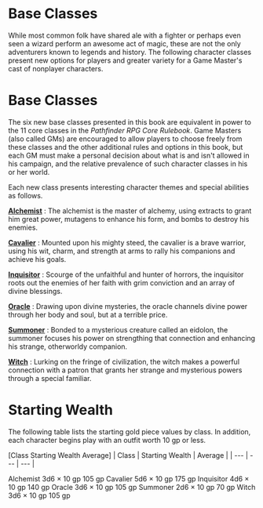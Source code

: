 # Base Classes

While most common folk have shared ale with a fighter or perhaps even seen a wizard perform an awesome act of magic, these are not the only adventurers known to legends and history. The following character classes present new options for players and greater variety for a Game Master's cast of nonplayer characters.

# Base Classes

The six new base classes presented in this book are equivalent in power to the 11 core classes in the _Pathfinder RPG Core Rulebook_. Game Masters (also called GMs) are encouraged to allow players to choose freely from these classes and the other additional rules and options in this book, but each GM must make a personal decision about what is and isn't allowed in his campaign, and the relative prevalence of such character classes in his or her world.

Each new class presents interesting character themes and special abilities as follows.

**[Alchemist](baseClasses/alchemist.html)** : The alchemist is the master of alchemy, using extracts to grant him great power, mutagens to enhance his form, and bombs to destroy his enemies.

**[Cavalier](baseClasses/cavalier.html)** : Mounted upon his mighty steed, the cavalier is a brave warrior, using his wit, charm, and strength at arms to rally his companions and achieve his goals.

**[Inquisitor](baseClasses/inquisitor.html)** : Scourge of the unfaithful and hunter of horrors, the inquisitor roots out the enemies of her faith with grim conviction and an array of divine blessings.

**[Oracle](baseClasses/oracle.html)** : Drawing upon divine mysteries, the oracle channels divine power through her body and soul, but at a terrible price.

**[Summoner](baseClasses/summoner.html)** : Bonded to a mysterious creature called an eidolon, the summoner focuses his power on strengthing that connection and enhancing his strange, otherworldy companion.

**[Witch](baseClasses/witch.html)** : Lurking on the fringe of civilization, the witch makes a powerful connection with a patron that grants her strange and mysterious powers through a special familiar.

# Starting Wealth

The following table lists the starting gold piece values by class. In addition, each character begins play with an outfit worth 10 gp or less.

[Class Starting Wealth Average]
| Class | Starting Wealth | Average |
| --- | --- | --- |
<tbody>
<tr class="odd">
<td>Alchemist</td>
<td>3d6 × 10 gp</td>
<td>105 gp</td>
</tr>
<tr class="even">
<td>Cavalier</td>
<td>5d6 × 10 gp</td>
<td>175 gp</td>
</tr>
<tr class="odd">
<td>Inquisitor</td>
<td>4d6 × 10 gp</td>
<td>140 gp</td>
</tr>
<tr class="even">
<td>Oracle</td>
<td>3d6 × 10 gp</td>
<td>105 gp</td>
</tr>
<tr class="odd">
<td>Summoner</td>
<td>2d6 × 10 gp</td>
<td>70 gp</td>
</tr>
<tr class="even">
<td>Witch</td>
<td>3d6 × 10 gp</td>
<td>105 gp</td>
</tr>
</tbody>
